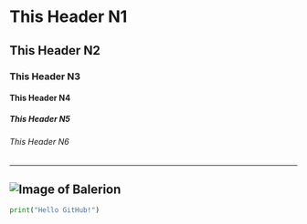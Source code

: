 # This Header N1
## This Header N2
### This Header N3
#### This Header N4
##### This Header N5
###### This Header N6
---
![Image of Balerion](https://static.wikia.nocookie.net/iceandfire/images/9/97/Balerion_2.jpg/revision/latest?cb=20140916165208)
---

``` python
print("Hello GitHub!")
```
